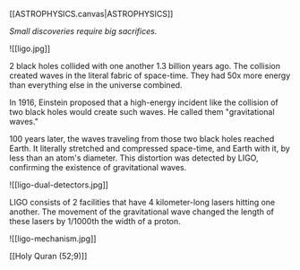 [[ASTROPHYSICS.canvas|ASTROPHYSICS]]

*Small discoveries require big sacrifices.*

![[ligo.jpg]]

2 black holes collided with one another 1.3 billion years ago. The collision created waves in the literal fabric of space-time. They had 50x more energy than everything else in the universe combined.

In 1916, Einstein proposed that a high-energy incident like the collision of two black holes would create such waves. He called them "gravitational waves."

100 years later, the waves traveling from those two black holes reached Earth. It literally stretched and compressed space-time, and Earth with it, by less than an atom's diameter. This distortion was detected by LIGO, confirming the existence of gravitational waves.

![[ligo-dual-detectors.jpg]]

LIGO consists of 2 facilities that have 4 kilometer-long lasers hitting one another. The movement of the gravitational wave changed the length of these lasers by 1/1000th the width of a proton.

![[ligo-mechanism.jpg]]

[[Holy Quran (52;9)]]